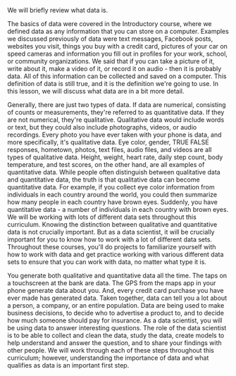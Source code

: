 We will briefly review what data is.

The basics of data were covered in the Introductory course, where we defined data as any information that you can store on a computer. Examples we discussed previously of data were text messages, Facebook posts, websites you visit, things you buy with a credit card, pictures of your car on speed cameras and information you fill out in profiles for your work, school, or community organizations. We said that if you can take a picture of it, write about it, make a video of it, or record it on audio - then it is probably data. All of this information can be collected and saved on a computer. This definition of data is still true, and it is the definition we're going to use. In this lesson, we will discuss what data are in a bit more detail.

Generally, there are just two types of data. If data are numerical, consisting of counts or measurements, they're referred to as quantitative data. If they are not numerical, they're qualitative. Qualitative data would include words or text, but they could also include photographs, videos, or audio recordings. Every photo you have ever taken with your phone is data, and more specifically, it's qualitative data. Eye color, gender, TRUE FALSE responses, hometown, photos, text files, audio files, and videos are all types of qualitative data. Height, weight, heart rate, daily step count, body temperature, and test scores, on the other hand, are all examples of quantitative data. While people often distinguish between qualitative data and quantitative data, the truth is that qualitative data can become quantitative data. For example, if you collect eye color information from individuals in each country around the world, you could then summarize how many people in each country have brown eyes. Suddenly, you have quantitative data - a number of individuals in each country with brown eyes. We will be working with lots of different data sets throughout this curriculum. Knowing the distinction between qualitative and quantitative data is not crucially important. But as a data scientist, it will be crucially important for you to know how to work with a lot of different data sets. Throughout these courses, you'll do projects to familiarize yourself with how to work with data and get practice working with various different data sets to ensure that you can work with data, no matter what type it is.

You generate both qualitative and quantitative data all the time. The taps on a touchscreen at the bank are data. The GPS from the maps app in your phone generate data about you. And, every credit card purchase you have ever made has generated data. Taken together, data can tell you a lot about a person, a company, or an entire population. Data are being used to make business decisions, to decide who to advertise a product to, and to decide how much someone should pay for insurance. As a data scientist, you will be using data to answer interesting questions. The role of the data scientist is to be able to collect and clean the data, study the data, create models to help understand and answer the question, and to share your findings with other people. We will work through each of these steps throughout this curriculum; however, understanding the importance of data and what qualifies as data is an important first step.
